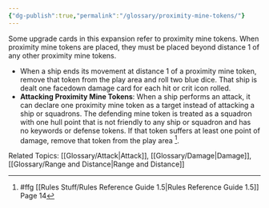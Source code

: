 ```yaml
---
{"dg-publish":true,"permalink":"/glossary/proximity-mine-tokens/"}
---
```


Some upgrade cards in this expansion refer to proximity mine tokens. When proximity mine tokens are placed, they must be placed beyond distance 1 of any other proximity mine tokens.

- When a ship ends its movement at distance 1 of a proximity mine token, remove that token from the play area and roll two blue dice. That ship is dealt one facedown damage card for each hit or crit icon rolled.
- **Attacking Proximity Mine Tokens**: When a ship performs an attack, it can declare one proximity mine token as a target instead of attacking a ship or squadrons. The defending mine token is treated as a squadron with one hull point that is not friendly to any ship or squadron and has no keywords or defense tokens. If that token suffers at least one point of damage, remove that token from the play area [^1].

Related Topics: [[Glossary/Attack\|Attack]], [[Glossary/Damage\|Damage]], [[Glossary/Range and Distance\|Range and Distance]]

[^1]: #ffg [[Rules Stuff/Rules Reference Guide 1.5\|Rules Reference Guide 1.5]] Page 14
